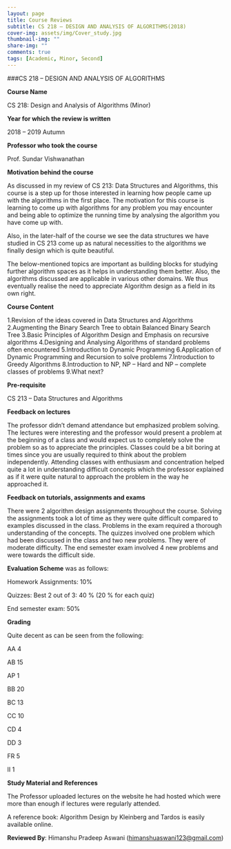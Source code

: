 ```yaml
---
layout: page
title: Course Reviews
subtitle: CS 218 – DESIGN AND ANALYSIS OF ALGORITHMS(2018)
cover-img: assets/img/Cover_study.jpg
thumbnail-img: ""
share-img: ""
comments: true
tags: [Academic, Minor, Second]
---
```


###CS 218 – DESIGN AND ANALYSIS OF ALGORITHMS

**Course Name**

CS 218: Design and Analysis of Algorithms (Minor)

**Year for which the review is written**

2018 – 2019 Autumn

**Professor who took the course**

Prof. Sundar Vishwanathan

**Motivation behind the course**

As discussed in my review of CS 213: Data Structures and Algorithms, this course is a step up for those interested in learning how people came up with the algorithms in the first place. The motivation for this course is learning to come up with algorithms for any problem you may encounter and being able to optimize the running time by analysing the algorithm you have come up with.

Also, in the later-half of the course we see the data structures we have studied in CS 213 come up as natural necessities to the algorithms we finally design which is quite beautiful.

The below-mentioned topics are important as building blocks for studying further algorithm spaces as it helps in understanding them better. Also, the algorithms discussed are applicable in various other domains. We thus eventually realise the need to appreciate Algorithm design as a field in its own right.

**Course Content**

1.Revision of the ideas covered in Data Structures and Algorithms
2.Augmenting the Binary Search Tree to obtain Balanced Binary Search Tree
3.Basic Principles of Algorithm Design and Emphasis on recursive algorithms
4.Designing and Analysing Algorithms of standard problems often encountered
5.Introduction to Dynamic Programming
6.Application of Dynamic Programming and Recursion to solve problems
7.Introduction to Greedy Algorithms
8.Introduction to NP, NP – Hard and NP – complete classes of problems
9.What next?

**Pre-requisite**

CS 213 – Data Structures and Algorithms

**Feedback on lectures**

The professor didn’t demand attendance but emphasized problem solving. The lectures were interesting and the professor would present a problem at the beginning of a class and would expect us to completely solve the problem so as to appreciate the principles. Classes could be a bit boring at times since you are usually required to think about the problem independently. Attending classes with enthusiasm and concentration helped quite a lot in understanding difficult concepts which the professor explained as if it were quite natural to approach the problem in the way he approached it.

**Feedback on tutorials, assignments and exams**

There were 2 algorithm design assignments throughout the course. Solving the assignments took a lot of time as they were quite difficult compared to examples discussed in the class. Problems in the exam required a thorough understanding of the concepts. The quizzes involved one problem which had been discussed in the class and two new problems. They were of moderate difficulty. The end semester exam involved 4 new problems and were towards the difficult side.

**Evaluation Scheme** was as follows:

Homework Assignments: 10%

Quizzes: Best 2 out of 3: 40 % (20 % for each quiz)

End semester exam: 50%

**Grading**

Quite decent as can be seen from the following:

AA 4

AB 15

AP 1

BB 20

BC 13

CC 10

CD 4

DD 3

FR 5

II 1

**Study Material and References**

The Professor uploaded lectures on the website he had hosted which were more than enough if lectures were regularly attended.

A reference book: Algorithm Design by Kleinberg and Tardos is easily available online.

**Reviewed By**: Himanshu Pradeep Aswani (himanshuaswani123@gmail.com)